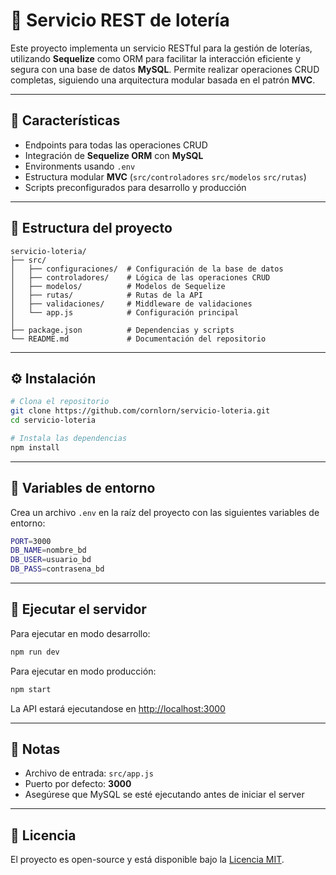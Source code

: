 # 🧩 Servicio REST de lotería

Este proyecto implementa un servicio RESTful para la gestión de loterías, utilizando **Sequelize** como ORM para facilitar la interacción eficiente y segura con una base de datos **MySQL**. Permite realizar operaciones CRUD completas, siguiendo una arquitectura modular basada en el patrón **MVC**.

---

## 🚀 Características

- Endpoints para todas las operaciones CRUD
- Integración de **Sequelize ORM** con **MySQL**
- Environments usando `.env`
- Estructura modular **MVC** (`src/controladores` `src/modelos` `src/rutas`)
- Scripts preconfigurados para desarrollo y producción

---

## 🧩 Estructura del proyecto

```
servicio-loteria/
├── src/
│   ├── configuraciones/  # Configuración de la base de datos
│   ├── controladores/    # Lógica de las operaciones CRUD
│   ├── modelos/          # Modelos de Sequelize
│   ├── rutas/            # Rutas de la API
│   ├── validaciones/     # Middleware de validaciones
│   └── app.js            # Configuración principal
│
├── package.json          # Dependencias y scripts
└── README.md             # Documentación del repositorio
```

---

## ⚙️ Instalación

```bash
# Clona el repositorio
git clone https://github.com/cornlorn/servicio-loteria.git
cd servicio-loteria

# Instala las dependencias
npm install
```

---

## 🔧 Variables de entorno

Crea un archivo `.env` en la raíz del proyecto con las siguientes variables de entorno:

```bash
PORT=3000
DB_NAME=nombre_bd
DB_USER=usuario_bd
DB_PASS=contrasena_bd
```

---

## 🧪 Ejecutar el servidor

Para ejecutar en modo desarrollo:

```bash
npm run dev
```

Para ejecutar en modo producción:

```bash
npm start
```

La API estará ejecutandose en [http://localhost:3000](http://localhost:3000)

---

## 🧠 Notas

- Archivo de entrada: `src/app.js`
- Puerto por defecto: **3000**
- Asegúrese que MySQL se esté ejecutando antes de iniciar el server

---

## 📄 Licencia

El proyecto es open-source y está disponible bajo la [Licencia MIT](LICENSE).
